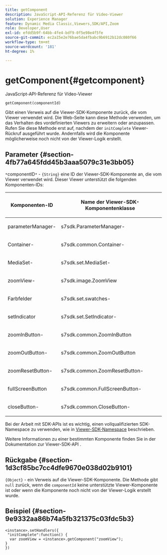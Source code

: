 ```yaml
---
title: getComponent
description: JavaScript-API-Referenz für Video-Viewer
solution: Experience Manager
feature: Dynamic Media Classic,Viewers,SDK/API,Zoom
role: Developer,User
exl-id: efdd5b9f-64bb-4fe4-bdf9-0f5e98e4f5fe
source-git-commit: ec2a15e2e76bae5da4fbabc9b6912b12dc080f66
workflow-type: tm+mt
source-wordcount: '181'
ht-degree: 1%

---
```


# getComponent{#getcomponent}

JavaScript-API-Referenz für Video-Viewer

`getComponent(componentId)`

Gibt einen Verweis auf die Viewer-SDK-Komponente zurück, die vom Viewer verwendet wird. Die Web-Seite kann diese Methode verwenden, um das Verhalten des vordefinierten Viewers zu erweitern oder anzupassen. Rufen Sie diese Methode erst auf, nachdem der `initComplete` Viewer-Rückruf ausgeführt wurde. Andernfalls wird die Komponente möglicherweise noch nicht von der Viewer-Logik erstellt.

## Parameter {#section-4fb77a645fdd45b3aaa5079c31e3bb05}

`*`componentID`*` - `{String}` eine ID der Viewer-SDK-Komponente an, die vom Viewer verwendet wird. Dieser Viewer unterstützt die folgenden Komponenten-IDs:

<table id="table_7B5DD9303EF44ADD847B13FFEAD135D9"> 
 <thead> 
  <tr> 
   <th colname="col1" class="entry"> <p>Komponenten-ID </p> </th> 
   <th colname="col2" class="entry"> <p>Name der Viewer-SDK-Komponentenklasse </p> </th> 
  </tr> 
 </thead>
 <tbody> 
  <tr> 
   <td colname="col1"> <p> <span class="codeph"> parameterManager-</span> </p> </td> 
   <td colname="col2"> <p> <span class="codeph"> s7sdk.ParameterManager-</span> </p> </td> 
  </tr> 
  <tr> 
   <td colname="col1"> <p> <span class="codeph"> Container-</span> </p> </td> 
   <td colname="col2"> <p> <span class="codeph"> s7sdk.common.Container-</span> </p> </td> 
  </tr> 
  <tr> 
   <td colname="col1"> <p> MediaSet-<span class="codeph"> </span> </p> </td> 
   <td colname="col2"> <p> <span class="codeph"> s7sdk.set.MediaSet-</span> </p> </td> 
  </tr> 
  <tr> 
   <td colname="col1"> <p> <span class="codeph"> zoomView-</span> </p> </td> 
   <td colname="col2"> <p> <span class="codeph"> s7sdk.image.ZoomView </span> </p> </td> 
  </tr> 
  <tr> 
   <td colname="col1"> <p> <span class="codeph"> Farbfelder </span> </p> </td> 
   <td colname="col2"> <p> <span class="codeph"> s7sdk.set.swatches-</span> </p> </td> 
  </tr> 
  <tr> 
   <td colname="col1"> <p> <span class="codeph"> setIndicator </span> </p> </td> 
   <td colname="col2"> <p> <span class="codeph"> s7sdk.set.SetIndicator-</span> </p> </td> 
  </tr> 
  <tr> 
   <td colname="col1"> <p> <span class="codeph"> zoomInButton-</span> </p> </td> 
   <td colname="col2"> <p> <span class="codeph"> s7sdk.common.ZoomInButton </span> </p> </td> 
  </tr> 
  <tr> 
   <td colname="col1"> <p> <span class="codeph"> zoomOutButton-</span> </p> </td> 
   <td colname="col2"> <p> <span class="codeph"> s7sdk.common.ZoomOutButton </span> </p> </td> 
  </tr> 
  <tr> 
   <td colname="col1"> <p> <span class="codeph"> zoomResetButton-</span> </p> </td> 
   <td colname="col2"> <p> <span class="codeph"> s7sdk.common.ZoomResetButton-</span> </p> </td> 
  </tr> 
  <tr> 
   <td colname="col1"> <p> <span class="codeph"> fullScreenButton </span> </p> </td> 
   <td colname="col2"> <p> <span class="codeph"> s7sdk.common.FullScreenButton-</span> </p> </td> 
  </tr> 
  <tr> 
   <td colname="col1"> <p> <span class="codeph"> closeButton-</span> </p> </td> 
   <td colname="col2"> <p> <span class="codeph"> s7sdk.common.CloseButton-</span> </p> </td> 
  </tr> 
 </tbody> 
</table>

Bei der Arbeit mit SDK-APIs ist es wichtig, einen vollqualifizierten SDK-Namespace zu verwenden, wie in [Viewer-SDK-Namespace](../../../c-html5-s7-aem-asset-viewers/c-html5-20-zoom-viewer-about/c-html5-20-zoom-viewer-namespace.md#concept-53e47e46d7954e2b9681d13d716fd1ca) beschrieben.

Weitere Informationen zu einer bestimmten Komponente finden Sie in der Dokumentation zur Viewer-SDK-API .

## Rückgabe {#section-1d3cf85bc7cc4dfe9670e038d02b9101}

`{Object}` - ein Verweis auf die Viewer-SDK-Komponente. Die Methode gibt `null` zurück, wenn die `componentId` keine unterstützte Viewer-Komponente ist oder wenn die Komponente noch nicht von der Viewer-Logik erstellt wurde.

## Beispiel {#section-9e9332aa86b74a5fb321375c03fdc5b3}

```
<instance>.setHandlers({ 
 "initComplete":function() { 
  var zoomView = <instance>.getComponent("zoomView"); 
} 
})
```
